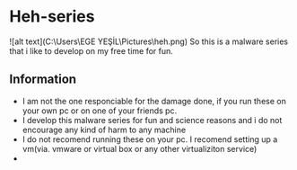 # Heh-series
![alt text](C:\Users\EGE YEŞİL\Pictures\heh.png)
So this is a malware series that i like to develop on my free time for fun.
## Information
- I am not the one responciable for the damage done, if you run these on your own pc or on one of your friends pc.
- I develop this malware series for fun and science reasons and i do not encourage any kind of harm to any machine
- I do not recomend running these on your pc. I recomend setting up a vm(via. vmware or virtual box or any other virtualiziton service)
- 
